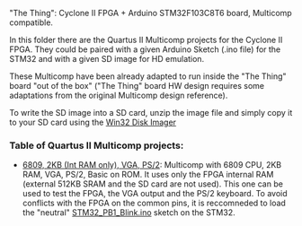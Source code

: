"The Thing": Cyclone II FPGA + Arduino STM32F103C8T6 board, Multicomp compatible.

In this folder there are the Quartus II Multicomp projects for the Cyclone II FPGA. They could be paired with a given Arduino Sketch (.ino file) for the STM32 and with a given SD image for HD emulation.

These Multicomp have been already adapted to run inside the "The Thing" board "out of the box" ("The Thing" board HW design requires some adaptations from the original Multicomp design reference).

To write the SD image into a SD card, unzip the image file and simply copy it to your SD card using the [Win32 Disk Imager](https://sourceforge.net/projects/win32diskimager/) 

### Table of Quartus II Multicomp projects:
* [6809, 2KB (Int RAM only), VGA, PS/2](https://github.com/SuperFabius/The-Thing-FPGA-STM32/blob/master/QuartusII%20Multicomp/M6809_VGA_PS2_IntRAM(2K)_TheThing.zip):
Multicomp with 6809 CPU, 2KB RAM, VGA, PS/2, Basic on ROM.  It uses only the FPGA internal RAM (external 512KB SRAM and the SD card are not used). This one can be used to test the FPGA, the VGA output and the PS/2 keyboard. To avoid conflicts with the FPGA on the common pins, it is reccomneded to load the "neutral" [STM32_PB1_Blink.ino](https://github.com/SuperFabius/The-Thing-FPGA-STM32/blob/master/STM32%20Sketch/STM32_PB1_Blink.ino) sketch on the STM32.
